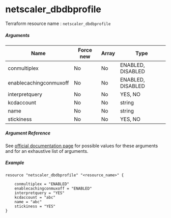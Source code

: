 # netscaler_dbdbprofile

Terraform resource name : ```netscaler_dbdbprofile```

##### Arguments

| Name | Force new | Array | Type |
|----|----|----|----|
|conmultiplex|No|No|ENABLED, DISABLED|
|enablecachingconmuxoff|No|No|ENABLED, DISABLED|
|interpretquery|No|No|YES, NO|
|kcdaccount|No|No|string|
|name|No|No|string|
|stickiness|No|No|YES, NO|

##### Argument Reference

See [official documentation page](https://developer-docs.citrix.com/projects/netscaler-nitro-api/en/11.0/configuration/db/dbdbprofile/dbdbprofile/) for possible values for these arguments and for an exhaustive list of arguments.

##### Example

```
resource "netscaler_dbdbprofile" "<resource_name>" {

    conmultiplex = "ENABLED"
    enablecachingconmuxoff = "ENABLED"
    interpretquery = "YES"
    kcdaccount = "abc"
    name = "abc"
    stickiness = "YES"
}
```

